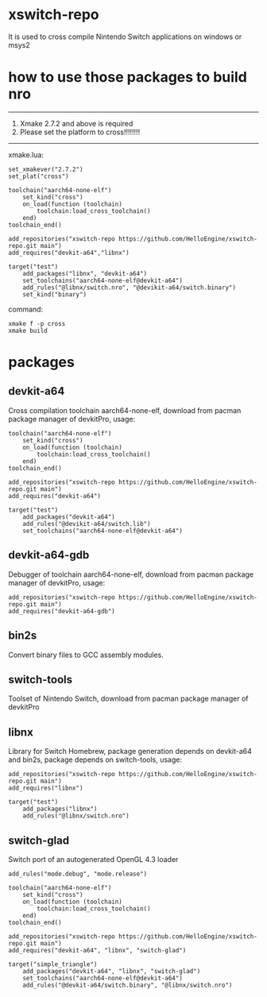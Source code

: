 # xswitch-repo

It is used to cross compile Nintendo Switch applications on windows or msys2

# how to use those packages to build nro

---

1. Xmake 2.7.2 and above is required
2. Please set the platform to cross!!!!!!!!

---

xmake.lua:

```
set_xmakever("2.7.2")
set_plat("cross")

toolchain("aarch64-none-elf")
    set_kind("cross")
    on_load(function (toolchain)
        toolchain:load_cross_toolchain()
    end)
toolchain_end()

add_repositories("xswitch-repo https://github.com/HelloEngine/xswitch-repo.git main")
add_requires("devkit-a64","libnx")

target("test")
    add_packages("libnx", "devkit-a64")
    set_toolchains("aarch64-none-elf@devkit-a64")
    add_rules("@libnx/switch.nro", "@devikit-a64/switch.binary")
    set_kind("binary")
```

command:

```
xmake f -p cross
xmake build
```

# packages

## devkit-a64

Cross compilation toolchain aarch64-none-elf, download from pacman package manager of devkitPro, usage:

```
toolchain("aarch64-none-elf")
    set_kind("cross")
    on_load(function (toolchain)
        toolchain:load_cross_toolchain()
    end)
toolchain_end()

add_repositories("xswitch-repo https://github.com/HelloEngine/xswitch-repo.git main")
add_requires("devkit-a64")

target("test")
    add_packages("devkit-a64")
    add_rules("@devikit-a64/switch.lib")
    set_toolchains("aarch64-none-elf@devkit-a64")
```

## devkit-a64-gdb

Debugger of toolchain aarch64-none-elf, download from pacman package manager of devkitPro, usage:

```
add_repositories("xswitch-repo https://github.com/HelloEngine/xswitch-repo.git main")
add_requires("devkit-a64-gdb")
```

## bin2s

Convert binary files to GCC assembly modules.

## switch-tools

Toolset of Nintendo Switch, download from pacman package manager of devkitPro

## libnx

Library for Switch Homebrew, package generation depends on devkit-a64 and bin2s, package depends on switch-tools, usage:

```
add_repositories("xswitch-repo https://github.com/HelloEngine/xswitch-repo.git main")
add_requires("libnx")

target("test")
    add_packages("libnx")
    add_rules("@libnx/switch.nro")
```

## switch-glad
Switch port of an autogenerated OpenGL 4.3 loader
```
add_rules("mode.debug", "mode.release")

toolchain("aarch64-none-elf")
    set_kind("cross")
    on_load(function (toolchain)
        toolchain:load_cross_toolchain()
    end)
toolchain_end()

add_repositories("xswitch-repo https://github.com/HelloEngine/xswitch-repo.git main")
add_requires("devkit-a64", "libnx", "switch-glad")

target("simple_triangle")
    add_packages("devkit-a64", "libnx", "switch-glad")
    set_toolchains("aarch64-none-elf@devkit-a64")
    add_rules("@devkit-a64/switch.binary", "@libnx/switch.nro")
```
